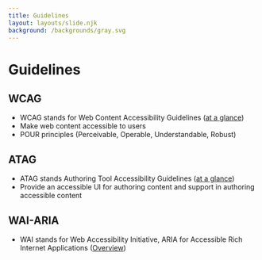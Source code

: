 ```yaml
---
title: Guidelines
layout: layouts/slide.njk
background: /backgrounds/gray.svg
---
```


# Guidelines

## WCAG

- WCAG stands for Web Content Accessibility Guidelines ([at a glance](https://www.w3.org/WAI/standards-guidelines/wcag/glance/))
- Make web content accessible to users
- POUR principles (Perceivable, Operable, Understandable, Robust)

## ATAG

- ATAG stands Authoring Tool Accessibility Guidelines ([at a glance](https://www.w3.org/WAI/standards-guidelines/atag/glance/))
- Provide an accessible UI for authoring content and support in authoring accessible content

## WAI-ARIA

- WAI stands for Web Accessibility Initiative, ARIA for Accessible Rich Internet Applications ([Overview](https://www.w3.org/WAI/standards-guidelines/aria/))
